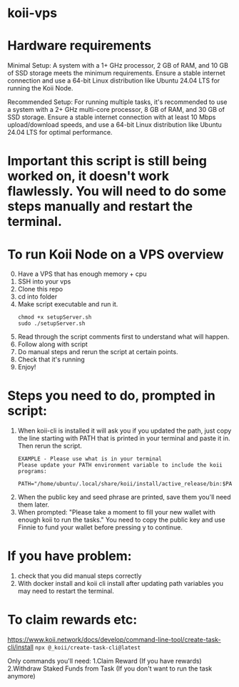 # koii-vps

# Hardware requirements
Minimal Setup: A system with a 1+ GHz processor, 2 GB of RAM, and 10 GB of SSD storage meets the minimum requirements. Ensure a stable internet connection and use a 64-bit Linux distribution like Ubuntu 24.04 LTS for running the Koii Node.

Recommended Setup: For running multiple tasks, it's recommended to use a system with a 2+ GHz multi-core processor, 8 GB of RAM, and 30 GB of SSD storage. Ensure a stable internet connection with at least 10 Mbps upload/download speeds, and use a 64-bit Linux distribution like Ubuntu 24.04 LTS for optimal performance.

# Important this script is still being worked on, it doesn't work flawlessly. You will need to do some steps manually and restart the terminal.

# To run Koii Node on a VPS overview

0. Have a VPS that has enough memory + cpu
1. SSH into your vps 
2. Clone this repo
3. cd into folder
4. Make script executable and run it.
    ```
    chmod +x setupServer.sh
    sudo ./setupServer.sh
    ```
5. Read through the script comments first to understand what will happen.
6. Follow along with script
7. Do manual steps and rerun the script at certain points. 
8. Check that it's running 
9. Enjoy!

# Steps you need to do, prompted in script:
1. When koii-cli is installed it will ask you if you updated the path, just copy the line starting with PATH that is printed in your terminal and paste it in. Then rerun the script.
    ```
    EXAMPLE - Please use what is in your terminal
    Please update your PATH environment variable to include the koii programs:
        PATH="/home/ubuntu/.local/share/koii/install/active_release/bin:$PATH"
    ```
2. When the public key and seed phrase are printed, save them you'll need them later. 
3. When prompted: "Please take a moment to fill your new wallet with enough koii to run the tasks." You need to copy the public key and use Finnie to fund your wallet before pressing y to continue.


# If you have problem:
1. check that you did manual steps correctly
3. With docker install and koii cli install after updating path variables you may need to restart the terminal. 

# To claim rewards etc:
https://www.koii.network/docs/develop/command-line-tool/create-task-cli/install
```npx @_koii/create-task-cli@latest```

Only commands you'll need:
1.Claim Reward (If you have rewards)
2.Withdraw Staked Funds from Task (If you don't want to run the task anymore)
